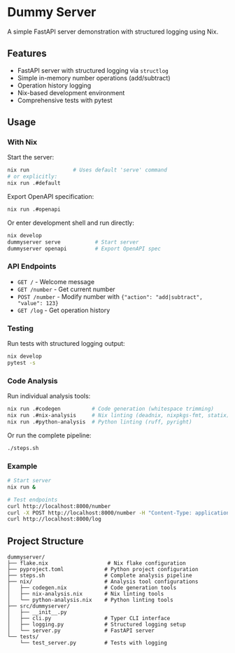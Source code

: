 # Dummy Server

A simple FastAPI server demonstration with structured logging using Nix.

## Features

- FastAPI server with structured logging via `structlog`
- Simple in-memory number operations (add/subtract)
- Operation history logging
- Nix-based development environment
- Comprehensive tests with pytest

## Usage

### With Nix

Start the server:
```bash
nix run              # Uses default 'serve' command
# or explicitly:
nix run .#default
```

Export OpenAPI specification:
```bash
nix run .#openapi
```

Or enter development shell and run directly:
```bash
nix develop
dummyserver serve           # Start server
dummyserver openapi         # Export OpenAPI spec
```

### API Endpoints

- `GET /` - Welcome message
- `GET /number` - Get current number
- `POST /number` - Modify number with `{"action": "add|subtract", "value": 123}`
- `GET /log` - Get operation history

### Testing

Run tests with structured logging output:
```bash
nix develop
pytest -s
```

### Code Analysis

Run individual analysis tools:
```bash
nix run .#codegen          # Code generation (whitespace trimming)
nix run .#nix-analysis     # Nix linting (deadnix, nixpkgs-fmt, statix)
nix run .#python-analysis  # Python linting (ruff, pyright)
```

Or run the complete pipeline:
```bash
./steps.sh
```

### Example

```bash
# Start server
nix run &

# Test endpoints
curl http://localhost:8000/number
curl -X POST http://localhost:8000/number -H "Content-Type: application/json" -d '{"action": "add", "value": 10}'
curl http://localhost:8000/log
```

## Project Structure

```
dummyserver/
├── flake.nix                   # Nix flake configuration
├── pyproject.toml             # Python project configuration
├── steps.sh                   # Complete analysis pipeline
├── nix/                       # Analysis tool configurations
│   ├── codegen.nix            # Code generation tools
│   ├── nix-analysis.nix       # Nix linting tools
│   └── python-analysis.nix    # Python linting tools
├── src/dummyserver/
│   ├── __init__.py
│   ├── cli.py                 # Typer CLI interface
│   ├── logging.py             # Structured logging setup
│   └── server.py              # FastAPI server
└── tests/
    └── test_server.py         # Tests with logging
```
